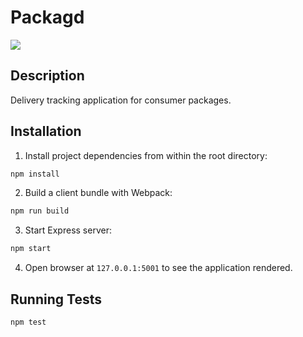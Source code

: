 # Packagd

![](https://i.imgur.com/bNUy9q0.gif)

## Description

Delivery tracking application for consumer packages.

## Installation

1. Install project dependencies from within the root directory:

```sh
npm install
```

2. Build a client bundle with Webpack:
```sh
npm run build
```

3. Start Express server:
```sh
npm start
```

4. Open browser at `127.0.0.1:5001` to see the application rendered.


## Running Tests

```sh
npm test
```
